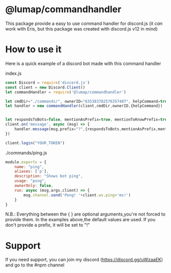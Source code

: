 # @lumap/commandhandler #
This package provide a easy to use command handler for discord.js (it *can* work with Eris, but this package was created with discord.js v12 in mind)
# How to use it #
Here is a quick example of a discord bot made with this command handler

index.js
```javascript
const Discord = require('discord.js')
const client = new Discord.Client()
let commandHandler = require('@lumap/commandhandler')

let cmdDir="./commands/", ownerID="635383782576357407", helpCommand=true
let handler = new commandHandler(client,cmdDir,ownerID,{helpCommand})


let respondsToBots=false, mentionAsPrefix=true, mentionToKnowPrefix=true
client.on('message', async (msg) => {
    handler.message(msg,prefix="?",{respondsToBots,mentionAsPrefix,mentionToKnowPrefix})
})

client.login("YOUR_TOKEN")
```

./commands/ping.js
```javascript
module.exports = {
    name: "ping",
    aliases: ['p'],
    description: "Shows bot ping",
    usage: "ping",
    ownerOnly: false,
    run: async (msg,args,client) => {
        msg.channel.send('Pong! '+client.ws.ping+'ms!')
    }
}
```
N.B.: Everything between the { } are optional arguments,you're not forced to provide them. In the examples above,the default values are used. If you don't provide a prefix, it will be set to "!"

# Support #
If you need support, you can join my discord (https://discord.gg/uWzaaEK) and go to the #npm channel
